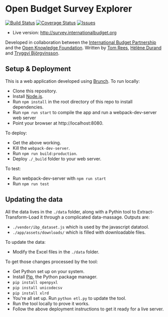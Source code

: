 # Open Budget Survey Explorer

[![Build Status](https://travis-ci.org/okfn/open-budget-survey.svg?branch=master)](https://travis-ci.org/okfn/open-budget-survey)
[![Coverage Status](https://coveralls.io/repos/github/okfn/open-budget-survey/badge.svg?branch=master)](https://coveralls.io/github/okfn/open-budget-survey?branch=master)
[![Issues](https://img.shields.io/badge/issue-tracker-orange.svg)](https://github.com/okfn/open-budget-survey/issues)

* Live version: http://survey.internationalbudget.org

Developed in collaboration between the [International Budget Partnership](http://internationalbudget.org) and the [Open Knowledge Foundation](http://okfn.org). Written by [Tom Rees](http://github.com/zephod), [Hélène Durand](http://github.com/hdurand) and [Tryggvi Björgvinsson](http://github.com/trickvi).

## Setup & Deployment

This is a web application developed using [Brunch](http://brunch.io). To run locally:

* Clone this repository. 
* Install [Node.js](http://nodejs.org).
* Run `npm install` in the root directory of this repo to install dependencies.
* Run `npm run start` to compile the app and run a webpack-dev-server web server
* Point your browser at http://localhost:8080.

To deploy:

* Get the above working.
* Kill the `webpack-dev-server`.
* Run `npm run build:production`.
* Deploy `./_build` folder to your web server.

To test:

* Run webpack-dev-server with `npm run start`
* Run `npm run test`

## Updating the data

All the data lives in the `./data` folder, along with a Pythin tool to Extract-Transform-Load it through a complicated data-massage. Outputs are:

* `./vendor/ibp_dataset.js` which is used by the javascript datatool.
* `./app/assets/downloads/` which is filled with downloadable files.

To update the data:

* Modify the Excel files in the `./data` folder.

To get those changes processed by the tool:

* Get Python set up on your system.
* Install [Pip](http://pypi.python.org/pypi/pip), the Python package manager.
* `pip install openpyxl`
* `pip install unicodecsv`
* `pip install xlrd`
* You're all set up. Run `python etl.py` to update the tool.
* Run the tool locally to prove it works. 
* Follow the above deployment instructions to get it ready for a live server.

